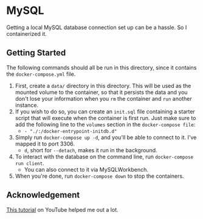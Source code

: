 # MySQL

Getting a local MySQL database connection set up can be a hassle. So I containerized it.

## Getting Started

The following commands should all be run in this directory, since it contains the `docker-compose.yml` file.

1. First, create a `data/` directory in this directory. This will be used as the mounted volume to the container, so that it persists the data and you don't lose your information when you `rm` the container and `run` another instance.
2. If you wish to do so, you can create an `init.sql` file containing a starter script that will execute when the container is first run. Just make sure to add the following line to the `volumes` section in the `docker-compose file`:
	- `- "./:/docker-entrypoint-initdb.d"`
3. Simply run `docker-compose up -d`, and you'll be able to connect to it. I've mapped it to port 3306.
	- `d`, short for `--detach`, makes it run in the background.
4. To interact with the database on the command line, run `docker-compose run client`.
	- You can also connect to it via MySQLWorkbench.
5. When you're done, run `docker-compose down` to stop the containers.

## Acknowledgement

[This tutorial](https://www.youtube.com/watch?v=q5J3rtAGGNU) on YouTube helped me out a lot.
